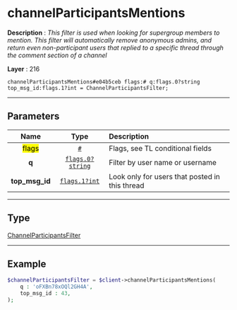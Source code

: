# channelParticipantsMentions

**Description** : *This filter is used when looking for supergroup members to mention\.
This filter will automatically remove anonymous admins, and return even non\-participant users that replied to a specific thread through the comment section of a channel*

**Layer** : 216

```tl
channelParticipantsMentions#e04b5ceb flags:# q:flags.0?string top_msg_id:flags.1?int = ChannelParticipantsFilter;
```

---

## Parameters

| Name | Type | Description |
| :---: | :---: | :--- |
| <mark>flags</mark> | [`#`](type/#) | Flags, see TL conditional fields |
| **q** | [`flags.0?string`](type/string) | Filter by user name or username |
| **top_msg_id** | [`flags.1?int`](type/int) | Look only for users that posted in this thread |

---

## Type

[ChannelParticipantsFilter](type/ChannelParticipantsFilter)

---

## Example

```php
$channelParticipantsFilter = $client->channelParticipantsMentions(
	q : 'oFXBn78xOQl2GH4A',
	top_msg_id : 43,
);
```